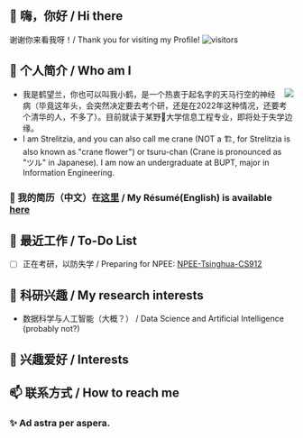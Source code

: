 ## 👋 嗨，你好 / Hi there
谢谢你来看我呀！/ Thank you for visiting my Profile! ![visitors](https://visitor-badge.glitch.me/badge?page_id=crane22.crane22)  
## 🦩 个人简介 / Who am I
  
<img align="right" src="https://github-readme-stats.vercel.app/api?username=crane22&show_icons=true&theme=prussian"/>
  
 - 我是鹤望兰，你也可以叫我小鹤，是一个热衷于起名字的天马行空的神经病（毕竟这年头，会突然决定要去考个研，还是在2022年这种情况，还要考个清华的人，不多了）。目前就读于某野🐓️大学信息工程专业，即将处于失学边缘。  
 - I am Strelitzia, and you can also call me crane (NOT a 🏗️, for Strelitzia is also known as "crane flower") or tsuru-chan (Crane is pronounced as "ツル" in Japanese). I am now an undergraduate at BUPT, major in Information Engineering.   
### 📄 我的简历（中文）在[这里]() / My Résumé(English) is available [here]()  
## 🔭 最近工作 / To-Do List
 - [ ] 正在考研，以防失学 / Preparing for NPEE: [NPEE-Tsinghua-CS912](https://github.com/crane22/NPEE-Tsinghua-CS912)  
## 🌱 科研兴趣 / My research interests
 - 数据科学与人工智能（大概？） / Data Science and Artificial Intelligence (probably not?)
## 🌼 兴趣爱好 / Interests

## 📫 联系方式 / How to reach me

### ✨ Ad astra per aspera.

<!---
## 🏢曾经工作经历/Previous "workship?"
- 👋 Hi, I’m @crane22
- 👀 I’m interested in ...
- 🌱 I’m currently learning ...
- 💞️ I’m looking to collaborate on ...
- 📫 How to reach me ...
--->

<!---
crane22/crane22 is a ✨ special ✨ repository because its `README.md` (this file) appears on your GitHub profile.
You can click the Preview link to take a look at your changes.
--->
